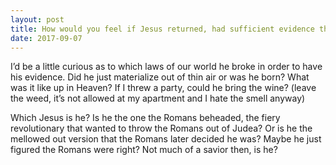 ```yaml
---
layout: post
title: How would you feel if Jesus returned, had sufficient evidence that you believed in him in spirit, and he loves to smoke weed? What are the thoughts of theist and atheists?
date: 2017-09-07
---
```


<p>I’d be a little curious as to which laws of our world he broke in order to have his evidence. Did he just materialize out of thin air or was he born? What was it like up in Heaven? If I threw a party, could he bring the wine? (leave the weed, it’s not allowed at my apartment and I hate the smell anyway)</p><p>Which Jesus is he? Is he the one the Romans beheaded, the fiery revolutionary that wanted to throw the Romans out of Judea? Or is he the mellowed out version that the Romans later decided he was? Maybe he just figured the Romans were right? Not much of a savior then, is he?</p>
